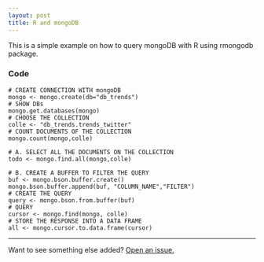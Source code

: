 ```yaml
---
layout: post
title: R and mongoDB
---
```



<div class="message">
  This is a simple example on how to query mongoDB with R using rmongodb package.
</div>


### Code

```{r}
# CREATE CONNECTION WITH mongoDB
mongo <- mongo.create(db="db_trends")
# SHOW DBs
mongo.get.databases(mongo)
# CHOOSE THE COLLECTION
colle <- "db_trends.trends_twitter"
# COUNT DOCUMENTS OF THE COLLECTION
mongo.count(mongo,colle)

# A. SELECT ALL THE DOCUMENTS ON THE COLLECTION
todo <- mongo.find.all(mongo,colle)

# B. CREATE A BUFFER TO FILTER THE QUERY
buf <- mongo.bson.buffer.create()
mongo.bson.buffer.append(buf, "COLUMN_NAME","FILTER")
# CREATE THE QUERY
query <- mongo.bson.from.buffer(buf)
# QUERY
cursor <- mongo.find(mongo, colle)
# STORE THE RESPONSE INTO A DATA FRAME
all <- mongo.cursor.to.data.frame(cursor) 
```

-----

Want to see something else added? <a href="https://github.com/afrdiaz/afrdiaz.github.io/issues/new">Open an issue.</a>
